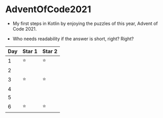 # AdventOfCode2021
- My first steps in Kotlin by enjoying the puzzles of this year, Advent of Code 2021.

- Who needs readability if the answer is short, right? Right?

  

| Day  | Star 1 | Star 2 |
| ---- | ------ | ------ |
| 1    | :star: | :star: |
| 2    |        |        |
| 3    | :star: | :star: |
| 4    |        |        |
| 5    |        |        |
| 6    | :star: | :star: |

